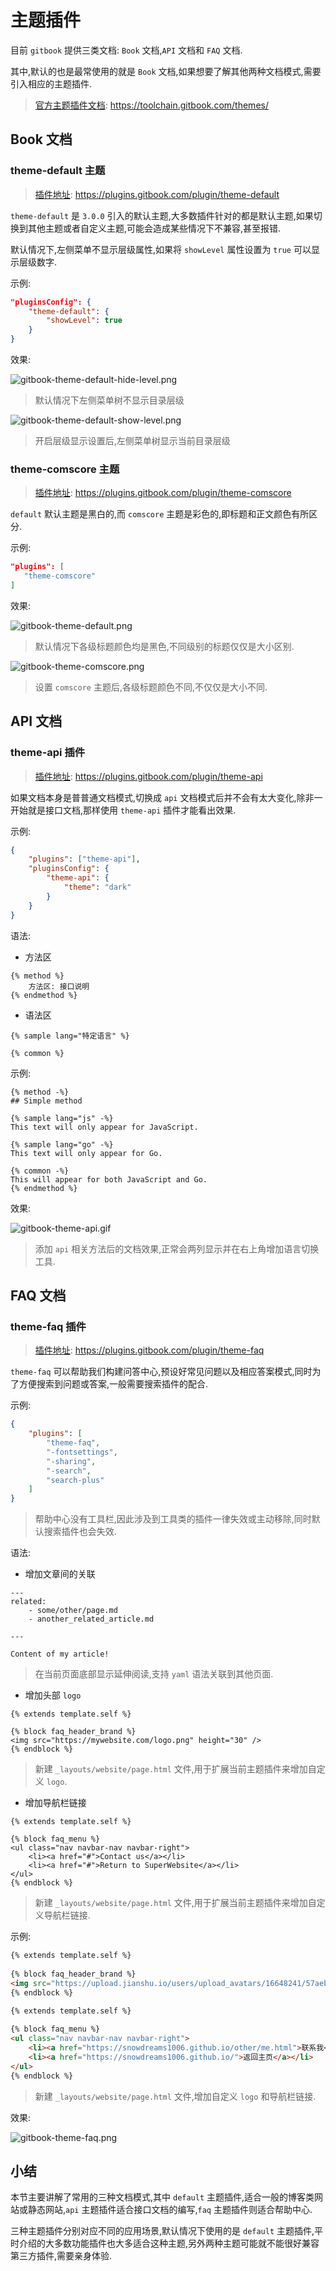 # 主题插件

目前 `gitbook` 提供三类文档: `Book` 文档,`API` 文档和 `FAQ` 文档.

其中,默认的也是最常使用的就是 `Book` 文档,如果想要了解其他两种文档模式,需要引入相应的主题插件.

> [官方主题插件文档](https://toolchain.gitbook.com/themes/): https://toolchain.gitbook.com/themes/

## Book 文档

### theme-default 主题

> [插件地址](https://plugins.gitbook.com/plugin/theme-default): https://plugins.gitbook.com/plugin/theme-default

`theme-default` 是 `3.0.0` 引入的默认主题,大多数插件针对的都是默认主题,如果切换到其他主题或者自定义主题,可能会造成某些情况下不兼容,甚至报错.

默认情况下,左侧菜单不显示层级属性,如果将 `showLevel` 属性设置为 `true` 可以显示层级数字.

示例:

```json
"pluginsConfig": {
    "theme-default": {
        "showLevel": true
    }
}
```

效果:

![gitbook-theme-default-hide-level.png](./images/gitbook-theme-default-hide-level.png)

> 默认情况下左侧菜单树不显示目录层级

![gitbook-theme-default-show-level.png](./images/gitbook-theme-default-show-level.png)

> 开启层级显示设置后,左侧菜单树显示当前目录层级

### theme-comscore 主题

> [插件地址](https://plugins.gitbook.com/plugin/theme-comscore): https://plugins.gitbook.com/plugin/theme-comscore

`default` 默认主题是黑白的,而 `comscore` 主题是彩色的,即标题和正文颜色有所区分.

示例:

```json
"plugins": [
   "theme-comscore"
]
```

效果:

![gitbook-theme-default.png](./images/gitbook-theme-default.png)

> 默认情况下各级标题颜色均是黑色,不同级别的标题仅仅是大小区别.

![gitbook-theme-comscore.png](./images/gitbook-theme-comscore.png)

> 设置 `comscore` 主题后,各级标题颜色不同,不仅仅是大小不同.

## API 文档

### theme-api 插件

> [插件地址](https://plugins.gitbook.com/plugin/theme-api): https://plugins.gitbook.com/plugin/theme-api

如果文档本身是普普通文档模式,切换成 `api` 文档模式后并不会有太大变化,除非一开始就是接口文档,那样使用 `theme-api` 插件才能看出效果.

示例:

```json
{
    "plugins": ["theme-api"],
    "pluginsConfig": {
        "theme-api": {
            "theme": "dark"
        }
    }
}
```

语法:

- 方法区

```
{% method %}
    方法区: 接口说明
{% endmethod %}
```

- 语法区

```
{% sample lang="特定语言" %}

{% common %}
```

示例:

```
{% method -%}
## Simple method

{% sample lang="js" -%}
This text will only appear for JavaScript.

{% sample lang="go" -%}
This text will only appear for Go.

{% common -%}
This will appear for both JavaScript and Go.
{% endmethod %}
```

效果:

![gitbook-theme-api.gif](./images/gitbook-theme-api.gif)

> 添加 `api` 相关方法后的文档效果,正常会两列显示并在右上角增加语言切换工具.

## FAQ 文档

### theme-faq 插件

> [插件地址](https://plugins.gitbook.com/plugin/theme-faq): https://plugins.gitbook.com/plugin/theme-faq

`theme-faq` 可以帮助我们构建问答中心,预设好常见问题以及相应答案模式,同时为了方便搜索到问题或答案,一般需要搜索插件的配合.

示例:

```json
{
    "plugins": [
        "theme-faq",
        "-fontsettings",
        "-sharing",
        "-search", 
        "search-plus"
    ]
}
```

> 帮助中心没有工具栏,因此涉及到工具类的插件一律失效或主动移除,同时默认搜索插件也会失效.

语法:

- 增加文章间的关联

```
---
related:
    - some/other/page.md
    - another_related_article.md
 
---
 
Content of my article!
```

> 在当前页面底部显示延伸阅读,支持 `yaml` 语法关联到其他页面.

- 增加头部 `logo`

```
{% extends template.self %}
 
{% block faq_header_brand %}
<img src="https://mywebsite.com/logo.png" height="30" />
{% endblock %}
```

> 新建 `_layouts/website/page.html` 文件,用于扩展当前主题插件来增加自定义 `logo`.

- 增加导航栏链接

```
{% extends template.self %}
 
{% block faq_menu %}
<ul class="nav navbar-nav navbar-right">
    <li><a href="#">Contact us</a></li>
    <li><a href="#">Return to SuperWebsite</a></li>
</ul>
{% endblock %}
```

> 新建 `_layouts/website/page.html` 文件,用于扩展当前主题插件来增加自定义导航栏链接.

示例:

```html
{% extends template.self %}
 
{% block faq_header_brand %}
<img src="https://upload.jianshu.io/users/upload_avatars/16648241/57aebe62-b5b5-491a-a9fd-f994d5be7dda.jpg?imageMogr2/auto-orient/strip|imageView2/1/w/240/h/240" />
{% endblock %}

{% extends template.self %}
 
{% block faq_menu %}
<ul class="nav navbar-nav navbar-right">
    <li><a href="https://snowdreams1006.github.io/other/me.html">联系我</a></li>
    <li><a href="https://snowdreams1006.github.io/">返回主页</a></li>
</ul>
{% endblock %}
```

> 新建 `_layouts/website/page.html` 文件,增加自定义 `logo` 和导航栏链接.

效果:

![gitbook-theme-faq.png](./images/gitbook-theme-faq.png)

## 小结

本节主要讲解了常用的三种文档模式,其中 `default` 主题插件,适合一般的博客类网站或静态网站,`api` 主题插件适合接口文档的编写,`faq` 主题插件则适合帮助中心.

三种主题插件分别对应不同的应用场景,默认情况下使用的是 `default` 主题插件,平时介绍的大多数功能插件也大多适合这种主题,另外两种主题可能就不能很好兼容第三方插件,需要亲身体验.




